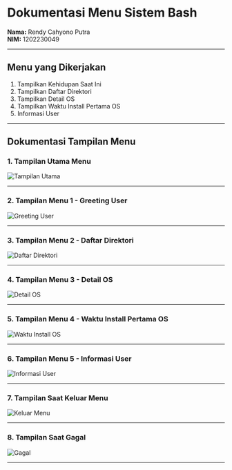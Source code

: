 # Dokumentasi Menu Sistem Bash

**Nama:** Rendy Cahyono Putra  
**NIM:** 1202230049  

---

## Menu yang Dikerjakan

1. Tampilkan Kehidupan Saat Ini  
2. Tampilkan Daftar Direktori  
3. Tampilkan Detail OS  
4. Tampilkan Waktu Install Pertama OS  
5. Informasi User  

---

##  Dokumentasi Tampilan Menu

### 1. Tampilan Utama Menu  
![Tampilan Utama](https://github.com/user-attachments/assets/efaa4f54-0872-4bc6-b36a-bbf03f477a84)

---

### 2. Tampilan Menu 1 - Greeting User  
![Greeting User](https://github.com/user-attachments/assets/ca1aa9ba-f8ef-4ef2-a85a-77fded45b795)

---

### 3. Tampilan Menu 2 - Daftar Direktori  
![Daftar Direktori](https://github.com/user-attachments/assets/e07e3141-df8a-440c-b25e-e30775976e5c)

---

### 4. Tampilan Menu 3 - Detail OS  
![Detail OS](https://github.com/user-attachments/assets/bbd81609-9f06-4fc6-85bc-3856ce0bfba8)

---

### 5. Tampilan Menu 4 - Waktu Install Pertama OS  
![Waktu Install OS](https://github.com/user-attachments/assets/d3da1afa-bbc3-4e03-93d7-73f8a3f4c960)

---

### 6. Tampilan Menu 5 - Informasi User  
![Informasi User](https://github.com/user-attachments/assets/5cb19c1e-e6f4-42f0-8eda-853ac93f82fe)

---

### 7. Tampilan Saat Keluar Menu  
![Keluar Menu](https://github.com/user-attachments/assets/46452158-f503-40ed-a1ef-983e79d82822)

---

### 8. Tampilan Saat Gagal  
![Gagal](https://github.com/user-attachments/assets/eeabf263-b217-44a4-8ef1-a0b1d3c0c11e)

---
